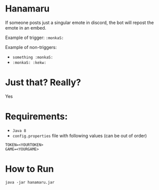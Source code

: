 # Hanamaru

If someone posts just a singular emote in discord, the bot will repost the emote in an embed.

Example of trigger: `:monkaS:`

Example of non-triggers:
- `something :monkaS:`
- `:monkaS: :kekw:`
# Just that? Really?
Yes

# Requirements: 
- `Java 8`
- `config.properties` file with following values (can be out of order)
```
TOKEN=<YOURTOKEN>
GAME=<YOURGAME>
```

# How to Run
`java -jar hanamaru.jar`